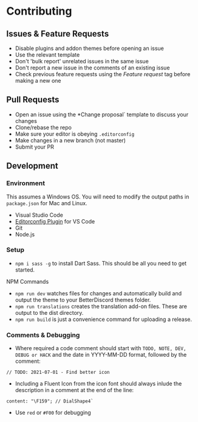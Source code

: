 # Contributing

## Issues & Feature Requests
* Disable plugins and addon themes before opening an issue
* Use the relevant template
* Don't 'bulk report' unrelated issues in the same issue
* Don't report a new issue in the comments of an existing issue
* Check previous feature requests using the *Feature request* tag before making a new one

## Pull Requests
* Open an issue using the *Change proposal` template to discuss your changes
* Clone/rebase the repo
* Make sure your editor is obeying `.editorconfig`
* Make changes in a new branch (not master)
* Submit your PR

## Development
### Environment
This assumes a Windows OS. You will need to modify the output paths in `package.json` for Mac and Linux.
* Visual Studio Code
* [Editorconfig Plugin](https://marketplace.visualstudio.com/items?itemName=EditorConfig.EditorConfig) for VS Code
* Git
* Node.js

### Setup
* `npm i sass -g` to install Dart Sass. This should be all you need to get started.

NPM Commands
* `npm run dev` watches files for changes and automatically build and output the theme to your BetterDiscord themes folder.
* `npm run translations` creates the translation add-on files. These are output to the dist directory.
* `npm run build` is just a convenience command for uploading a release.

### Comments & Debugging
* Where required a code comment should start with `TODO, NOTE, DEV, DEBUG or HACK` and the date in YYYY-MM-DD format, followed by the comment: 
```
// TODO: 2021-07-01 - Find better icon
```
* Including a Fluent Icon from the icon font should always inlude the description in a comment at the end of the line: 
```
content: "\F159"; // DialShape4`
```
* Use `red` or `#F00` for debugging
